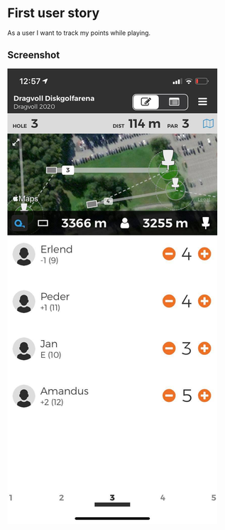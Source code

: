 # First user story
As a user I want to track my points while playing.

## Screenshot
![Course](./img/img_1.jpg "Course")